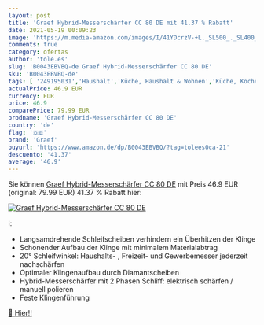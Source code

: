 ```yaml
---
layout: post
title: 'Graef Hybrid-Messerschärfer CC 80 DE mit 41.37 % Rabatt'
date: 2021-05-19 00:09:23
image: 'https://m.media-amazon.com/images/I/41YDcrzV-+L._SL500_._SL400_.jpg'
comments: true
category: ofertas
author: 'tole.es'
slug: 'B0043EBVBQ-de Graef Hybrid-Messerschärfer CC 80 DE'
sku: 'B0043EBVBQ-de'
tags: [ '249195031','Haushalt','Küche, Haushalt & Wohnen','Küche, Kochen & Backen','Küchengeräte','Küchenhelfer & Kochzubehör','Manuelle Messerschärfer','Messerschärfer','Produkte','graef', ]
actualPrice: 46.9 EUR
currency: EUR
price: 46.9
comparePrice: 79.99 EUR
prodname: 'Graef Hybrid-Messerschärfer CC 80 DE'
country: 'de'
flag: '🇩🇪'
brand: 'Graef'
buyurl: 'https://www.amazon.de/dp/B0043EBVBQ/?tag=tolees0ca-21'
descuento: '41.37'
average: '46.9'
---
```


Sie können [Graef Hybrid-Messerschärfer CC 80 DE](https://www.amazon.de/dp/B0043EBVBQ/?tag=tolees0ca-21) mit Preis 46.9 EUR (original: 79.99 EUR) 41.37 % Rabatt hier:

[![Graef Hybrid-Messerschärfer CC 80 DE](https://m.media-amazon.com/images/I/41YDcrzV-+L._SL500_._SL400_.jpg)](https://www.amazon.de/dp/B0043EBVBQ/?tag=tolees0ca-21)

ℹ️:

- Langsamdrehende Schleifscheiben verhindern ein Überhitzen der Klinge
- Schonender Aufbau der Klinge mit minimalem Materialabtrag
- 20° Schleifwinkel: Haushalts- , Freizeit- und Gewerbemesser jederzeit nachschärfen
- Optimaler Klingenaufbau durch Diamantscheiben
- Hybrid-Messerschärfer mit 2 Phasen Schliff: elektrisch schärfen / manuell polieren
- Feste Klingenführung

[🛒 Hier!!](https://www.amazon.de/dp/B0043EBVBQ/?tag=tolees0ca-21)
